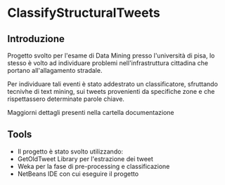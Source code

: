 # ClassifyStructuralTweets
## Introduzione
Progetto svolto per l'esame di Data Mining presso l'università di pisa, lo stesso è volto ad individuare problemi nell'infrastruttura cittadina che portano all'allagamento stradale.

Per individuare tali eventi è stato addestrato un classificatore, sfruttando tecnivhe di text mining, sui tweets provenienti da specifiche zone e che rispettassero determinate parole chiave.

Maggiorni dettagli presenti nella cartella documentazione

## Tools
* Il progetto è stato svolto utilizzando:
* GetOldTweet Library per l'estrazione dei tweet
* Weka per la fase di pre-processing e classificazione
* NetBeans IDE con cui eseguire il progetto

